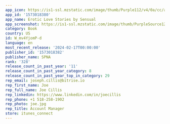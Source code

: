 ```yaml
---
app_icon: https://is1-ssl.mzstatic.com/image/thumb/Purple112/v4/0a/cc/ae/0accaeee-b9b2-1dd0-3a50-814637d33d2a/AppIcon-0-0-1x_U007epad-0-0-0-85-220.png/1024x1024bb.png
app_id: '1573018380'
app_name: Erotic Love Stories by Sensual
app_screenshot: https://is1-ssl.mzstatic.com/image/thumb/PurpleSource126/v4/a1/c4/ef/a1c4efd4-a008-36bb-0b20-b9949696b837/c555b587-e710-4e75-9faa-c997c75981f0_0.jpg/1242x2688bb.png
category: Book
country: US
id: W_mv4YjomP-d
language: en
most_recent_release: '2024-02-17T00:00:00'
publisher_id: '1573018382'
publisher_name: SPNA
rank: '328'
release_count_in_past_year: '11'
release_count_in_past_year_category: 8
release_count_in_past_year_top_in_category: 29
rep_email: joseph.cillis@bitrise.io
rep_first_name: Joe
rep_full_name: Joe Cillis
rep_linkedin: https://www.linkedin.com/in/joecillis
rep_phone: +1 518-258-1902
rep_photo: joe.jpg
rep_title: Account Manager
store: itunes_connect
---
```


